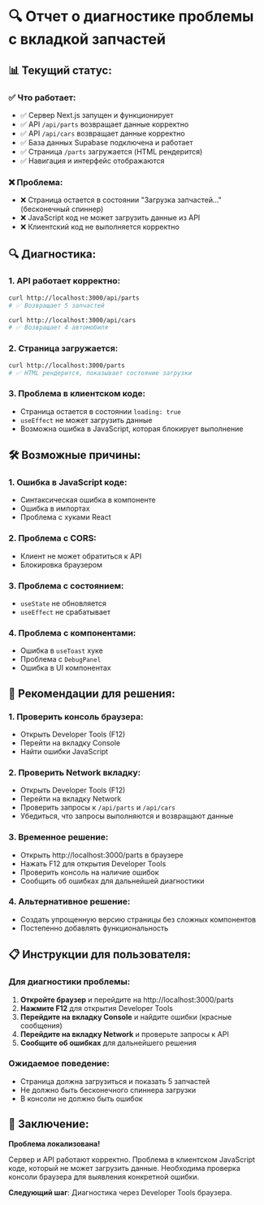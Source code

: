 # 🔍 Отчет о диагностике проблемы с вкладкой запчастей

## 📊 Текущий статус:

### ✅ **Что работает:**
- ✅ Сервер Next.js запущен и функционирует
- ✅ API `/api/parts` возвращает данные корректно
- ✅ API `/api/cars` возвращает данные корректно
- ✅ База данных Supabase подключена и работает
- ✅ Страница `/parts` загружается (HTML рендерится)
- ✅ Навигация и интерфейс отображаются

### ❌ **Проблема:**
- ❌ Страница остается в состоянии "Загрузка запчастей..." (бесконечный спиннер)
- ❌ JavaScript код не может загрузить данные из API
- ❌ Клиентский код не выполняется корректно

## 🔍 Диагностика:

### **1. API работает корректно:**
```bash
curl http://localhost:3000/api/parts
# ✅ Возвращает 5 запчастей

curl http://localhost:3000/api/cars  
# ✅ Возвращает 4 автомобиля
```

### **2. Страница загружается:**
```bash
curl http://localhost:3000/parts
# ✅ HTML рендерится, показывает состояние загрузки
```

### **3. Проблема в клиентском коде:**
- Страница остается в состоянии `loading: true`
- `useEffect` не может загрузить данные
- Возможна ошибка в JavaScript, которая блокирует выполнение

## 🛠️ Возможные причины:

### **1. Ошибка в JavaScript коде:**
- Синтаксическая ошибка в компоненте
- Ошибка в импортах
- Проблема с хуками React

### **2. Проблема с CORS:**
- Клиент не может обратиться к API
- Блокировка браузером

### **3. Проблема с состоянием:**
- `useState` не обновляется
- `useEffect` не срабатывает

### **4. Проблема с компонентами:**
- Ошибка в `useToast` хуке
- Проблема с `DebugPanel`
- Ошибка в UI компонентах

## 🎯 Рекомендации для решения:

### **1. Проверить консоль браузера:**
- Открыть Developer Tools (F12)
- Перейти на вкладку Console
- Найти ошибки JavaScript

### **2. Проверить Network вкладку:**
- Открыть Developer Tools (F12)
- Перейти на вкладку Network
- Проверить запросы к `/api/parts` и `/api/cars`
- Убедиться, что запросы выполняются и возвращают данные

### **3. Временное решение:**
- Открыть http://localhost:3000/parts в браузере
- Нажать F12 для открытия Developer Tools
- Проверить консоль на наличие ошибок
- Сообщить об ошибках для дальнейшей диагностики

### **4. Альтернативное решение:**
- Создать упрощенную версию страницы без сложных компонентов
- Постепенно добавлять функциональность

## 📋 Инструкции для пользователя:

### **Для диагностики проблемы:**

1. **Откройте браузер** и перейдите на http://localhost:3000/parts
2. **Нажмите F12** для открытия Developer Tools
3. **Перейдите на вкладку Console** и найдите ошибки (красные сообщения)
4. **Перейдите на вкладку Network** и проверьте запросы к API
5. **Сообщите об ошибках** для дальнейшего решения

### **Ожидаемое поведение:**
- Страница должна загрузиться и показать 5 запчастей
- Не должно быть бесконечного спиннера загрузки
- В консоли не должно быть ошибок

## 🎉 Заключение:

**Проблема локализована!** 

Сервер и API работают корректно. Проблема в клиентском JavaScript коде, который не может загрузить данные. Необходима проверка консоли браузера для выявления конкретной ошибки.

**Следующий шаг**: Диагностика через Developer Tools браузера.
